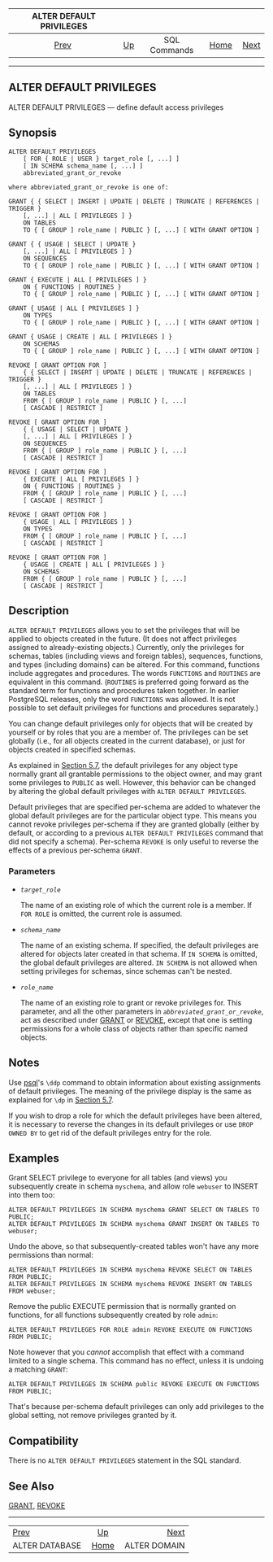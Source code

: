 <!--?xml version="1.0" encoding="UTF-8" standalone="no"?-->

|             ALTER DEFAULT PRIVILEGES             |                                        |              |                                                       |                                              |
| :----------------------------------------------: | :------------------------------------- | :----------: | ----------------------------------------------------: | -------------------------------------------: |
| [Prev](sql-alterdatabase.html "ALTER DATABASE")  | [Up](sql-commands.html "SQL Commands") | SQL Commands | [Home](index.html "PostgreSQL 17devel Documentation") |  [Next](sql-alterdomain.html "ALTER DOMAIN") |

***

## ALTER DEFAULT PRIVILEGES

ALTER DEFAULT PRIVILEGES — define default access privileges

## Synopsis

    ALTER DEFAULT PRIVILEGES
        [ FOR { ROLE | USER } target_role [, ...] ]
        [ IN SCHEMA schema_name [, ...] ]
        abbreviated_grant_or_revoke

    where abbreviated_grant_or_revoke is one of:

    GRANT { { SELECT | INSERT | UPDATE | DELETE | TRUNCATE | REFERENCES | TRIGGER }
        [, ...] | ALL [ PRIVILEGES ] }
        ON TABLES
        TO { [ GROUP ] role_name | PUBLIC } [, ...] [ WITH GRANT OPTION ]

    GRANT { { USAGE | SELECT | UPDATE }
        [, ...] | ALL [ PRIVILEGES ] }
        ON SEQUENCES
        TO { [ GROUP ] role_name | PUBLIC } [, ...] [ WITH GRANT OPTION ]

    GRANT { EXECUTE | ALL [ PRIVILEGES ] }
        ON { FUNCTIONS | ROUTINES }
        TO { [ GROUP ] role_name | PUBLIC } [, ...] [ WITH GRANT OPTION ]

    GRANT { USAGE | ALL [ PRIVILEGES ] }
        ON TYPES
        TO { [ GROUP ] role_name | PUBLIC } [, ...] [ WITH GRANT OPTION ]

    GRANT { USAGE | CREATE | ALL [ PRIVILEGES ] }
        ON SCHEMAS
        TO { [ GROUP ] role_name | PUBLIC } [, ...] [ WITH GRANT OPTION ]

    REVOKE [ GRANT OPTION FOR ]
        { { SELECT | INSERT | UPDATE | DELETE | TRUNCATE | REFERENCES | TRIGGER }
        [, ...] | ALL [ PRIVILEGES ] }
        ON TABLES
        FROM { [ GROUP ] role_name | PUBLIC } [, ...]
        [ CASCADE | RESTRICT ]

    REVOKE [ GRANT OPTION FOR ]
        { { USAGE | SELECT | UPDATE }
        [, ...] | ALL [ PRIVILEGES ] }
        ON SEQUENCES
        FROM { [ GROUP ] role_name | PUBLIC } [, ...]
        [ CASCADE | RESTRICT ]

    REVOKE [ GRANT OPTION FOR ]
        { EXECUTE | ALL [ PRIVILEGES ] }
        ON { FUNCTIONS | ROUTINES }
        FROM { [ GROUP ] role_name | PUBLIC } [, ...]
        [ CASCADE | RESTRICT ]

    REVOKE [ GRANT OPTION FOR ]
        { USAGE | ALL [ PRIVILEGES ] }
        ON TYPES
        FROM { [ GROUP ] role_name | PUBLIC } [, ...]
        [ CASCADE | RESTRICT ]

    REVOKE [ GRANT OPTION FOR ]
        { USAGE | CREATE | ALL [ PRIVILEGES ] }
        ON SCHEMAS
        FROM { [ GROUP ] role_name | PUBLIC } [, ...]
        [ CASCADE | RESTRICT ]

## Description

`ALTER DEFAULT PRIVILEGES` allows you to set the privileges that will be applied to objects created in the future. (It does not affect privileges assigned to already-existing objects.) Currently, only the privileges for schemas, tables (including views and foreign tables), sequences, functions, and types (including domains) can be altered. For this command, functions include aggregates and procedures. The words `FUNCTIONS` and `ROUTINES` are equivalent in this command. (`ROUTINES` is preferred going forward as the standard term for functions and procedures taken together. In earlier PostgreSQL releases, only the word `FUNCTIONS` was allowed. It is not possible to set default privileges for functions and procedures separately.)

You can change default privileges only for objects that will be created by yourself or by roles that you are a member of. The privileges can be set globally (i.e., for all objects created in the current database), or just for objects created in specified schemas.

As explained in [Section 5.7](ddl-priv.html "5.7. Privileges"), the default privileges for any object type normally grant all grantable permissions to the object owner, and may grant some privileges to `PUBLIC` as well. However, this behavior can be changed by altering the global default privileges with `ALTER DEFAULT PRIVILEGES`.

Default privileges that are specified per-schema are added to whatever the global default privileges are for the particular object type. This means you cannot revoke privileges per-schema if they are granted globally (either by default, or according to a previous `ALTER DEFAULT PRIVILEGES` command that did not specify a schema). Per-schema `REVOKE` is only useful to reverse the effects of a previous per-schema `GRANT`.

### Parameters

* *`target_role`*

    The name of an existing role of which the current role is a member. If `FOR ROLE` is omitted, the current role is assumed.

* *`schema_name`*

    The name of an existing schema. If specified, the default privileges are altered for objects later created in that schema. If `IN SCHEMA` is omitted, the global default privileges are altered. `IN SCHEMA` is not allowed when setting privileges for schemas, since schemas can't be nested.

* *`role_name`*

    The name of an existing role to grant or revoke privileges for. This parameter, and all the other parameters in *`abbreviated_grant_or_revoke`*, act as described under [GRANT](sql-grant.html "GRANT") or [REVOKE](sql-revoke.html "REVOKE"), except that one is setting permissions for a whole class of objects rather than specific named objects.

## Notes

Use [psql](app-psql.html "psql")'s `\ddp` command to obtain information about existing assignments of default privileges. The meaning of the privilege display is the same as explained for `\dp` in [Section 5.7](ddl-priv.html "5.7. Privileges").

If you wish to drop a role for which the default privileges have been altered, it is necessary to reverse the changes in its default privileges or use `DROP OWNED BY` to get rid of the default privileges entry for the role.

## Examples

Grant SELECT privilege to everyone for all tables (and views) you subsequently create in schema `myschema`, and allow role `webuser` to INSERT into them too:

    ALTER DEFAULT PRIVILEGES IN SCHEMA myschema GRANT SELECT ON TABLES TO PUBLIC;
    ALTER DEFAULT PRIVILEGES IN SCHEMA myschema GRANT INSERT ON TABLES TO webuser;

Undo the above, so that subsequently-created tables won't have any more permissions than normal:

    ALTER DEFAULT PRIVILEGES IN SCHEMA myschema REVOKE SELECT ON TABLES FROM PUBLIC;
    ALTER DEFAULT PRIVILEGES IN SCHEMA myschema REVOKE INSERT ON TABLES FROM webuser;

Remove the public EXECUTE permission that is normally granted on functions, for all functions subsequently created by role `admin`:

    ALTER DEFAULT PRIVILEGES FOR ROLE admin REVOKE EXECUTE ON FUNCTIONS FROM PUBLIC;

Note however that you *cannot* accomplish that effect with a command limited to a single schema. This command has no effect, unless it is undoing a matching `GRANT`:

    ALTER DEFAULT PRIVILEGES IN SCHEMA public REVOKE EXECUTE ON FUNCTIONS FROM PUBLIC;

That's because per-schema default privileges can only add privileges to the global setting, not remove privileges granted by it.

## Compatibility

There is no `ALTER DEFAULT PRIVILEGES` statement in the SQL standard.

## See Also

[GRANT](sql-grant.html "GRANT"), [REVOKE](sql-revoke.html "REVOKE")

***

|                                                  |                                                       |                                              |
| :----------------------------------------------- | :---------------------------------------------------: | -------------------------------------------: |
| [Prev](sql-alterdatabase.html "ALTER DATABASE")  |         [Up](sql-commands.html "SQL Commands")        |  [Next](sql-alterdomain.html "ALTER DOMAIN") |
| ALTER DATABASE                                   | [Home](index.html "PostgreSQL 17devel Documentation") |                                 ALTER DOMAIN |
